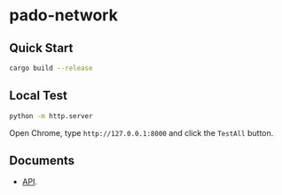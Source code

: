 # pado-network


## Quick Start

```sh
cargo build --release
```

## Local Test

```sh
python -m http.server
```

Open Chrome, type `http://127.0.0.1:8000` and click the `TestAll` button.


## Documents

- [API](./doc/API.md).

